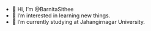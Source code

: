 - 👋 Hi, I’m @BarnitaSithee
- 👀 I’m interested in learning new things.
- 🌱 I’m currently studying at Jahangirnagar University.

<!---
BarnitaSithee/BarnitaSithee is a ✨ special ✨ repository because its `README.md` (this file) appears on your GitHub profile.
You can click the Preview link to take a look at your changes.
--->
